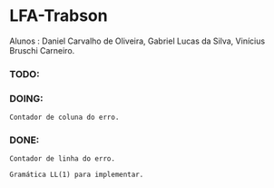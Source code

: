 # LFA-Trabson
Alunos : Daniel Carvalho de Oliveira, Gabriel Lucas da Silva, Vinícius Bruschi Carneiro. 

### TODO:
  
### DOING:

    Contador de coluna do erro.
  
### DONE:

    Contador de linha do erro.
  
    Gramática LL(1) para implementar.
